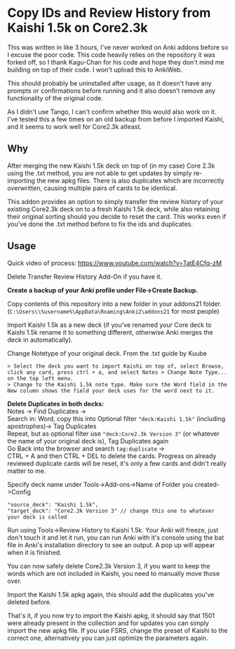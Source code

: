 # Copy IDs and Review History from Kaishi 1.5k on Core2.3k

This was written in like 3 hours, I've never worked on Anki addons before so I excuse the poor code. This code heavily relies on the repository it was forked off, so I thank Kagu-Chan for his code and hope they don't mind me building on top of their code. I won't upload this to AnkiWeb.

This should probably be uninstalled after usage, as it doesn't have any prompts or confirmations before running and it also doesn't remove any functionality of the original code.

As I didn't use Tango, I can't confirm whether this would also work on it. I've tested this a few times on an old backup from before I imported Kaishi, and it seems to work well for Core2.3k atleast.

## Why
After merging the new Kaishi 1.5k deck on top of (in my case) Core 2.3k using the .txt method, you are not able to get updates by simply re-importing the new apkg files. There is also duplicates which are incorrectly overwritten, causing multiple pairs of cards to be identical.

This addon provides an option to simply transfer the review history of your existing Core2.3k deck on to a fresh Kaishi 1.5k deck, while also retaining their original sorting should you decide to reset the card. This works even if you've done the .txt method before to fix the ids and duplicates.

## Usage

Quick video of process: https://www.youtube.com/watch?v=TatE4Cfq-zM

Delete Transfer Review History Add-On if you have it.

__Create a backup of your Anki profile under File->Create Backup.__

Copy contents of this repository into a new folder in your addons21 folder. 
(```C:\Users\\%username%\AppData\Roaming\Anki2\addons21``` for most people)

Import Kaishi 1.5k as a new deck (if you've renamed your Core deck to Kaishi 1.5k rename it to something different, otherwise Anki merges the deck in automatically).

Change Notetype of your original deck. From the .txt guide by Kuube
```
> Select the deck you want to import Kaishi on top of, select Browse, click any card, press ctrl + a, and select Notes > Change Note Type... on the top left menu.  
> Change to the Kaishi 1.5k note type. Make sure the Word field in the New column shows the field your deck uses for the word next to it. 
```
__Delete Duplicates in both decks:__  
Notes -> Find Duplicates ->   
Search in: Word, copy this into Optional filter ```"deck:Kaishi 1.5k"``` (including apostrophes)-> Tag Duplicates  
Repeat, but as optional filter use ```"deck:Core2.3k Version 3"``` (or whatever the name of your original deck is), Tag Duplicates again  
Go Back into the browser and search ```tag:duplicate``` ->  
CTRL + A and then CTRL + DEL to delete the cards. Progress on already reviewed duplicate cards will be reset, it's only a few cards and didn't really matter to me.

Specify deck name under Tools->Add-ons->Name of Folder you created->Config

```
"source_deck": "Kaishi 1.5k", 
"target_deck": "Core2.3k Version 3" // change this one to whatever your deck is called
```

Run using Tools->Review History to Kaishi 1.5k. Your Anki will freeze, just don't touch it and let it run, you can run Anki with it's console using the bat file in Anki's installation directory to see an output. A pop up will appear when it is finished.

You can now safely delete Core2.3k Version 3, if you want to keep the words which are not included in Kaishi, you need to manually move those over.

Import the Kaishi 1.5k apkg again, this should add the duplicates you've deleted before.

That's it, if you now try to import the Kaishi apkg, it should say that 1501 were already present in the collection and for updates you can simply import the new apkg file. If you use FSRS, change the preset of Kaishi to the correct one, alternatively you can just optimize the parameters again.
